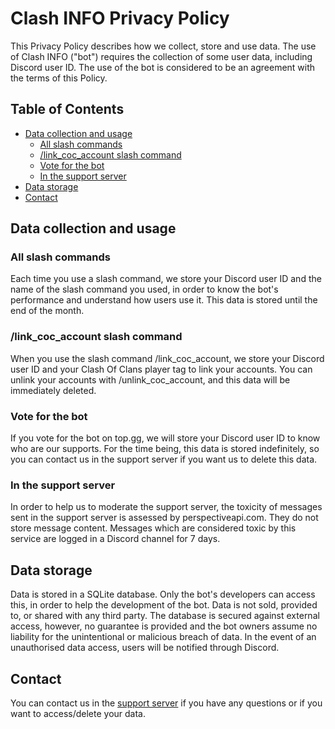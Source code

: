 # Clash INFO Privacy Policy

This Privacy Policy describes how we collect, store and use data.
The use of Clash INFO ("bot") requires the collection of some user data, including Discord user ID.
The use of the bot is considered to be an agreement with the terms of this Policy.

## Table of Contents
- [Data collection and usage](#data-collection-and-usage)
	- [All slash commands](#all-slash-commands)
	- [/link_coc_account slash command](#link_coc_account-slash-command)
	- [Vote for the bot](#vote-for-the-bot)
	- [In the support server](#in-the-support-server)
- [Data storage](#data-storage)
- [Contact](#contact)

## Data collection and usage

### All slash commands
Each time you use a slash command, we store your Discord user ID and the name of the slash command you used, in order to know the bot's performance and understand how users use it. This data is stored until the end of the month.

### /link_coc_account slash command
When you use the slash command /link_coc_account, we store your Discord user ID and your Clash Of Clans player tag to link your accounts. You can unlink your accounts with /unlink_coc_account, and this data will be immediately deleted.

### Vote for the bot
If you vote for the bot on top.gg, we will store your Discord user ID to know who are our supports.
For the time being, this data is stored indefinitely, so you can contact us in the support server if you want us to delete this data.

### In the support server
In order to help us to moderate the support server, the toxicity of messages sent in the support server is assessed by perspectiveapi.com. They do not store message content. Messages which are considered toxic by this service are logged in a Discord channel for 7 days.


## Data storage

Data is stored in a SQLite database. Only the bot's developers can access this, in order to help the development of the bot. Data is not sold, provided to, or shared with any third party.
The database is secured against external access, however, no guarantee is provided and the bot owners assume no liability for the unintentional or malicious breach of data. In the event of an unauthorised data access, users will be notified through Discord.


## Contact

You can contact us in the [support server](https://discord.gg/KQmstPw) if you have any questions or if you want to access/delete your data.
